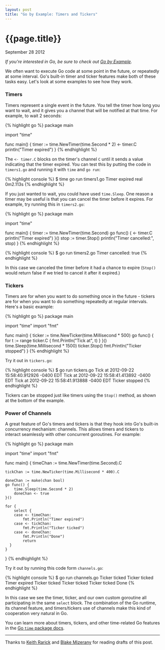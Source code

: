 ```yaml
---
layout: post
title: "Go by Example: Timers and Tickers"
---
```


# {{page.title}}

<span class="meta">September 28 2012</span>

_If you're interested in Go, be sure to check out [Go by Example](https://gobyexample.com)._

We often want to execute Go code at some point in the future, or
repeatedly at some interval. Go's built-in timer and ticker features
make both of these tasks easy. Let's look at some examples to see
how they work.


### Timers

Timers represent a single event in the future. You tell the timer
how long you want to wait, and it gives you a channel that will
be notified at that time. For example, to wait 2 seconds:

{% highlight go %}
package main

import "time"

func main() {
    timer := time.NewTimer(time.Second * 2)
    <- timer.C
    println("Timer expired")
}
{% endhighlight %}

The `<- timer.C` blocks on the timer's channel `C` until it sends a
value indicating that the timer expired. You can test this by putting
the code in `timers1.go` and running it with `time` and `go run`:

{% highlight console %}
$ time go run timers1.go
Timer expired
real  0m2.113s
{% endhighlight %}

If you just wanted to wait, you could have used `time.Sleep`. One
reason a timer may be useful is that you can cancel the timer before
it expires. For example, try running this in `timers2.go`:

{% highlight go %}
package main

import "time"

func main() {
    timer := time.NewTimer(time.Second)
    go func() {
        <- timer.C
        println("Timer expired")
    }()
    stop := timer.Stop()
    println("Timer cancelled:", stop)
}
{% endhighlight %}

{% highlight console %}
$ go run timers2.go
Timer cancelled: true
{% endhighlight %}

In this case we canceled the timer before it had a chance to expire
(`Stop()` would return false if we tried to cancel it after it
expired.)


### Tickers

Timers are for when you want to do something once in the future -
tickers are for when you want to do something repeatedly at regular
intervals. Here's a basic example:

{% highlight go %}
package main

import "time"
import "fmt"

func main() {
    ticker := time.NewTicker(time.Millisecond * 500)
    go func() {
        for t := range ticker.C {
            fmt.Println("Tick at", t)
        }
    }()
    time.Sleep(time.Millisecond * 1500)
    ticker.Stop()
    fmt.Println("Ticker stopped")
}
{% endhighlight %}

Try it out in `tickers.go`:

{% highlight console %}
$ go run tickers.go
Tick at 2012-09-22 15:58:40.912926 -0400 EDT
Tick at 2012-09-22 15:58:41.413892 -0400 EDT
Tick at 2012-09-22 15:58:41.913888 -0400 EDT
Ticker stopped
{% endhighlight %}

Tickers can be stopped just like timers using the `Stop()` method, as
shown at the bottom of the example.


### Power of Channels

A great feature of Go's timers and tickers is that they hook into
Go's built-in concurrency mechanism: channels. This allows timers
and tickers to interact seamlessly with other concurrent goroutines.
For example:

{% highlight go %}
package main

import "time"
import "fmt"

func main() {
    timeChan := time.NewTimer(time.Second).C
    
    tickChan := time.NewTicker(time.Millisecond * 400).C
    
    doneChan := make(chan bool)
    go func() {
        time.Sleep(time.Second * 2)
        doneChan <- true
    }()
    
    for {
        select {
        case <- timeChan:
            fmt.Println("Timer expired")
        case <- tickChan:
            fmt.Println("Ticker ticked")
        case <- doneChan:
            fmt.Println("Done")
            return
      }
    }
}
{% endhighlight %}

Try it out by running this code form `channels.go`:

{% highlight console %}
$ go run channels.go
Ticker ticked
Ticker ticked
Timer expired
Ticker ticked
Ticker ticked
Ticker ticked
Done
{% endhighlight %}

In this case we see the timer, ticker, and our own custom goroutine
all participating in the same `select` block. The combination of the
Go runtime, its channel feature, and timers/tickers use of channels
make this kind of cooperation very natural in Go.

You can learn more about timers, tickers, and other time-related Go
features in the [Go `time` package docs](http://golang.org/pkg/time/).

-----

Thanks to [Keith Rarick](http://xph.us/) and [Blake Mizerany](https://github.com/bmizerany)
for reading drafts of this post.
